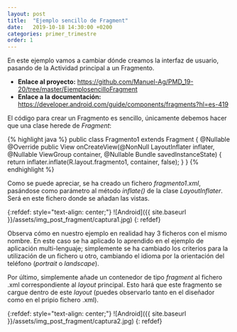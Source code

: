 ```yaml
---
layout: post
title:  "Ejemplo sencillo de Fragment"
date:   2019-10-18 14:30:00 +0200
categories: primer_trimestre
order: 1
---
```


En este ejemplo vamos a cambiar dónde creamos la interfaz de usuario, pasando de la Actividad principal a un Fragmento.

* **Enlace al proyecto:** <https://github.com/Manuel-Ag/PMD_19-20/tree/master/EjemplosencilloFragment>
* **Enlace a la documentación:** <https://developer.android.com/guide/components/fragments?hl=es-419>

El código para crear un Fragmento es sencillo, únicamente debemos hacer que una clase herede de *Fragment*:

{% highlight java %}
public class Fragmento1 extends Fragment {
    @Nullable
    @Override
    public View onCreateView(@NonNull LayoutInflater inflater, @Nullable ViewGroup container, @Nullable Bundle savedInstanceState) {
        return inflater.inflate(R.layout.fragmento1, container, false);
    }
}
{% endhighlight %}

Como se puede apreciar, se ha creado un fichero *fragmento1.xml*, pasándose como parámetro al método *inflate()* de la clase *LayoutInflater*. Será en este fichero donde se añadan las vistas.

{:refdef: style="text-align: center;"}
![Android]({{ site.baseurl }}/assets/img_post_fragment/captura1.jpg)
{: refdef}

Observa cómo en nuestro ejemplo en realidad hay 3 ficheros con el mismo nombre. En este caso se ha aplicado lo aprendido en el ejemplo de aplicación multi-lenguaje; simplemente se ha cambiado los criterios para la utilización de un fichero u otro, cambiando el idioma por la orientación del teléfono (*portrait* o *landscape*).

Por último, simplemente añade un contenedor de tipo *fragment* al fichero .xml correspondiente al *layout* principal. Esto hará que este fragmento se cargue dentro de este *layout* (puedes observarlo tanto en el diseñador como en el pripio fichero .xml).

{:refdef: style="text-align: center;"}
![Android]({{ site.baseurl }}/assets/img_post_fragment/captura2.jpg)
{: refdef}





